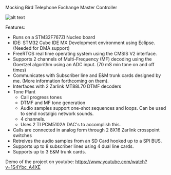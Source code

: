 
Mocking Bird Telephone Exchange Master Controller

![alt text](https://github.com/hwstar/fw-mockingbird-telephone-exchange-master-controller/blob/main/assets/mess-o-wires.jpg)

Features:

* Runs on a STM32F767ZI Nucleo board
* IDE: STM32 Cube IDE MX Development environment using Eclipse. (Needed for DMA support)
* FreeRTOS real time operating system using the CMSIS V2 interface.
* Supports 2 channels of Multi-Frequency (MF) decoding using the Goertzel algorithm using an ADC input. (70 mS min tone on and off times)
* Communicates with Subscriber line and E&M trunk cards designed by me. (More information forthcoming on them).
* Interfaces with 2 Zarlink MT88L70 DTMF decoders
* Tone Plant
  - Call progress tones
  - DTMF and MF tone generation
  - Audio samples support one-shot sequences and loops. Can be used to send nostalgic network sounds.
  - 4 channels. 
  - Uses 2 TI PCM5102A DAC's to accomplish this.
* Calls are connected in analog form through 2 8X16 Zarlink crosspoint switches
* Retreives the audio samples from an SD Card hooked up to a SPI BUS.
* Supports up to 8 subscriber lines using 4 dual line cards.
* Supports up to 3 E&M trunk cards.

Demo of the project on youtube: https://www.youtube.com/watch?v=1S4Ybc_A4XE

